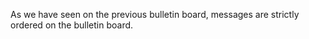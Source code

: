 As we have seen on the previous bulletin board, messages are strictly ordered on the bulletin board. 